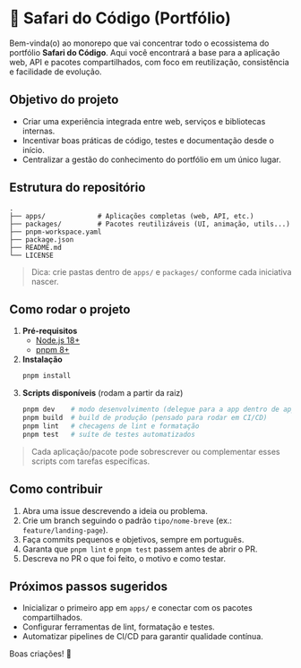 # 🚀 Safari do Código (Portfólio)

Bem-vinda(o) ao monorepo que vai concentrar todo o ecossistema do portfólio **Safari do Código**. Aqui você encontrará a base para a
aplicação web, API e pacotes compartilhados, com foco em reutilização, consistência e facilidade de evolução.

## Objetivo do projeto
- Criar uma experiência integrada entre web, serviços e bibliotecas internas.
- Incentivar boas práticas de código, testes e documentação desde o início.
- Centralizar a gestão do conhecimento do portfólio em um único lugar.

## Estrutura do repositório
```
.
├── apps/             # Aplicações completas (web, API, etc.)
├── packages/         # Pacotes reutilizáveis (UI, animação, utils...)
├── pnpm-workspace.yaml
├── package.json
├── README.md
└── LICENSE
```

> Dica: crie pastas dentro de `apps/` e `packages/` conforme cada iniciativa nascer.

## Como rodar o projeto
1. **Pré-requisitos**
   - [Node.js 18+](https://nodejs.org/)
   - [pnpm 8+](https://pnpm.io/installation)
2. **Instalação**
   ```bash
   pnpm install
   ```
3. **Scripts disponíveis** (rodam a partir da raiz)
   ```bash
   pnpm dev    # modo desenvolvimento (delegue para a app dentro de apps/)
   pnpm build  # build de produção (pensado para rodar em CI/CD)
   pnpm lint   # checagens de lint e formatação
   pnpm test   # suíte de testes automatizados
   ```

> Cada aplicação/pacote pode sobrescrever ou complementar esses scripts com tarefas específicas.

## Como contribuir
1. Abra uma issue descrevendo a ideia ou problema.
2. Crie um branch seguindo o padrão `tipo/nome-breve` (ex.: `feature/landing-page`).
3. Faça commits pequenos e objetivos, sempre em português.
4. Garanta que `pnpm lint` e `pnpm test` passem antes de abrir o PR.
5. Descreva no PR o que foi feito, o motivo e como testar.

## Próximos passos sugeridos
- Inicializar o primeiro app em `apps/` e conectar com os pacotes compartilhados.
- Configurar ferramentas de lint, formatação e testes.
- Automatizar pipelines de CI/CD para garantir qualidade contínua.

Boas criações! 🧭
